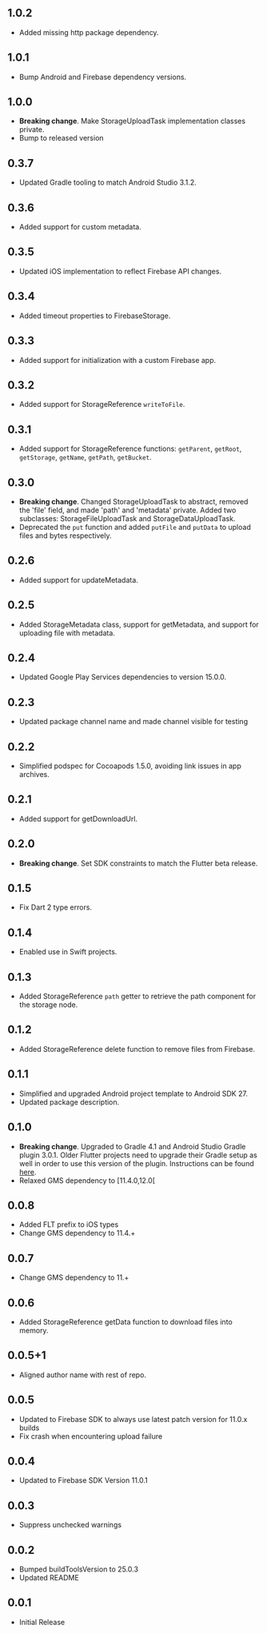 ## 1.0.2

* Added missing http package dependency.

## 1.0.1

* Bump Android and Firebase dependency versions.

## 1.0.0

* **Breaking change**. Make StorageUploadTask implementation classes private.
* Bump to released version

## 0.3.7

* Updated Gradle tooling to match Android Studio 3.1.2.

## 0.3.6

* Added support for custom metadata.

## 0.3.5

* Updated iOS implementation to reflect Firebase API changes.

## 0.3.4

* Added timeout properties to FirebaseStorage.

## 0.3.3

* Added support for initialization with a custom Firebase app.

## 0.3.2

* Added support for StorageReference `writeToFile`.

## 0.3.1

* Added support for StorageReference functions: `getParent`, `getRoot`, `getStorage`, `getName`, `getPath`, `getBucket`.

## 0.3.0

* **Breaking change**. Changed StorageUploadTask to abstract, removed the 'file' field, and made 'path' and 'metadata'
  private. Added two subclasses: StorageFileUploadTask and StorageDataUploadTask.
* Deprecated the `put` function and added `putFile` and `putData` to upload files and bytes respectively.

## 0.2.6

* Added support for updateMetadata.

## 0.2.5

* Added StorageMetadata class, support for getMetadata, and support for uploading file with metadata.

## 0.2.4

* Updated Google Play Services dependencies to version 15.0.0.

## 0.2.3

* Updated package channel name and made channel visible for testing

## 0.2.2

* Simplified podspec for Cocoapods 1.5.0, avoiding link issues in app archives.

## 0.2.1

* Added support for getDownloadUrl.

## 0.2.0

* **Breaking change**. Set SDK constraints to match the Flutter beta release.

## 0.1.5

* Fix Dart 2 type errors.

## 0.1.4

* Enabled use in Swift projects.

## 0.1.3

* Added StorageReference `path` getter to retrieve the path component for the storage node.

## 0.1.2

* Added StorageReference delete function to remove files from Firebase.

## 0.1.1

* Simplified and upgraded Android project template to Android SDK 27.
* Updated package description.

## 0.1.0

* **Breaking change**. Upgraded to Gradle 4.1 and Android Studio Gradle plugin
  3.0.1. Older Flutter projects need to upgrade their Gradle setup as well in
  order to use this version of the plugin. Instructions can be found
  [here](https://github.com/flutter/flutter/wiki/Updating-Flutter-projects-to-Gradle-4.1-and-Android-Studio-Gradle-plugin-3.0.1).
* Relaxed GMS dependency to [11.4.0,12.0[

## 0.0.8

* Added FLT prefix to iOS types
* Change GMS dependency to 11.4.+

## 0.0.7

* Change GMS dependency to 11.+

## 0.0.6

* Added StorageReference getData function to download files into memory.

## 0.0.5+1

* Aligned author name with rest of repo.

## 0.0.5

* Updated to Firebase SDK to always use latest patch version for 11.0.x builds
* Fix crash when encountering upload failure

## 0.0.4

* Updated to Firebase SDK Version 11.0.1

## 0.0.3

* Suppress unchecked warnings

## 0.0.2

* Bumped buildToolsVersion to 25.0.3
* Updated README

## 0.0.1

* Initial Release

